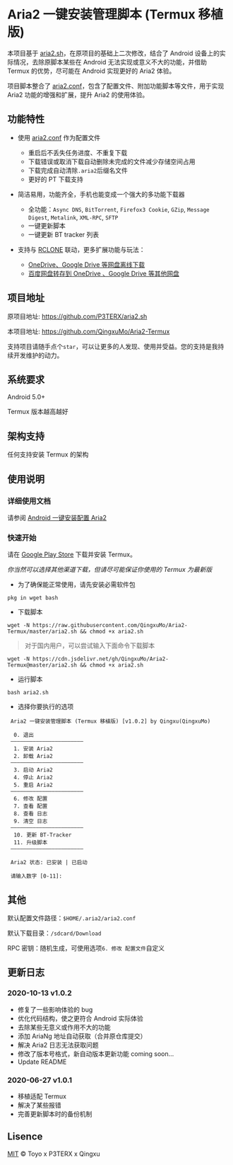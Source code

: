 # Aria2 一键安装管理脚本 (Termux 移植版)

本项目基于 [aria2.sh](https://github.com/P3TERX/aria2.sh)，在原项目的基础上二次修改，结合了 Android 设备上的实际情况，去除原脚本某些在 Android 无法实现或意义不大的功能，并借助 Termux 的优势，尽可能在 Android 实现更好的 Aria2 体验。

项目脚本整合了 [aria2.conf](https://github.com/P3TERX/aria2.conf)，包含了配置文件、附加功能脚本等文件，用于实现 Aria2 功能的增强和扩展，提升 Aria2 的使用体验。

## 功能特性

- 使用 [aria2.conf](https://github.com/P3TERX/aria2.conf) 作为配置文件
    - 重启后不丢失任务进度、不重复下载
    - 下载错误或取消下载自动删除未完成的文件减少存储空间占用
    - 下载完成自动清除`.aria2`后缀名文件
    - 更好的 PT 下载支持

- 简洁易用，功能齐全，手机也能变成一个强大的多功能下载器
    - 全功能：`Async DNS`, `BitTorrent`, `Firefox3 Cookie`, `GZip`, `Message Digest`, `Metalink`, `XML-RPC`, `SFTP`
    - 一键更新脚本
    - 一键更新 BT tracker 列表
    
- 支持与 [RCLONE](https://rclone.org/) 联动，更多扩展功能与玩法：
    - [OneDrive、Google Drive 等网盘离线下载](https://p3terx.com/archives/offline-download-of-onedrive-gdrive.html)
    - [百度网盘转存到 OneDrive 、Google Drive 等其他网盘](https://p3terx.com/archives/baidunetdisk-transfer-to-onedrive-and-google-drive.html)

## 项目地址

原项目地址: https://github.com/P3TERX/aria2.sh

本项目地址: https://github.com/QingxuMo/Aria2-Termux

支持项目请随手点个`star`，可以让更多的人发现、使用并受益。您的支持是我持续开发维护的动力。

## 系统要求

Android 5.0+

Termux 版本越高越好

## 架构支持

任何支持安装 Termux 的架构

## 使用说明

### 详细使用文档
请参阅 [Android 一键安装配置 Aria2](https://qingxu.live/index.php/archives/aria2-for-termux/)

### 快速开始
请在 [Google Play Store](https://play.google.com/store/apps/details?id=com.termux) 下载并安装 Termux。

*你当然可以选择其他渠道下载，但请尽可能保证你使用的 Termux 为最新版*

* 为了确保能正常使用，请先安装必需软件包
```
pkg in wget bash
```

* 下载脚本
```
wget -N https://raw.githubusercontent.com/QingxuMo/Aria2-Termux/master/aria2.sh && chmod +x aria2.sh
```

> 对于国内用户，可以尝试输入下面命令下载脚本
```
wget -N https://cdn.jsdelivr.net/gh/QingxuMo/Aria2-Termux@master/aria2.sh && chmod +x aria2.sh
```

* 运行脚本
```
bash aria2.sh
```

* 选择你要执行的选项
```
 Aria2 一键安装管理脚本 (Termux 移植版) [v1.0.2] by Qingxu(QingxuMo)
 
  0. 退出
 ———————————————————————
  1. 安装 Aria2
  2. 卸载 Aria2
 ———————————————————————
  3. 启动 Aria2
  4. 停止 Aria2
  5. 重启 Aria2
 ———————————————————————
  6. 修改 配置
  7. 查看 配置
  8. 查看 日志
  9. 清空 日志
 ———————————————————————
  10. 更新 BT-Tracker
  11. 升级脚本
 ———————————————————————

 Aria2 状态: 已安装 | 已启动

 请输入数字 [0-11]:
```

## 其他

默认配置文件路径：`$HOME/.aria2/aria2.conf`

默认下载目录：`/sdcard/Download`

RPC 密钥：随机生成，可使用选项`6. 修改 配置文件`自定义

## 更新日志

### 2020-10-13 v1.0.2

- 修复了一些影响体验的 bug
- 优化代码结构，使之更符合 Android 实际体验
- 去除某些无意义或作用不大的功能
- 添加 AriaNg 地址自动获取（合并原仓库提交）
- 解决 Aria2 日志无法获取问题
- 修改了版本号格式，新自动版本更新功能 coming soon…
- Update README

### 2020-06-27 v1.0.1

- 移植适配 Termux
- 解决了某些报错
- 完善更新脚本时的备份机制


## Lisence
[MIT](https://github.com/QingxuMo/Aria2-Termux/blob/master/LICENSE) © Toyo x P3TERX x Qingxu
